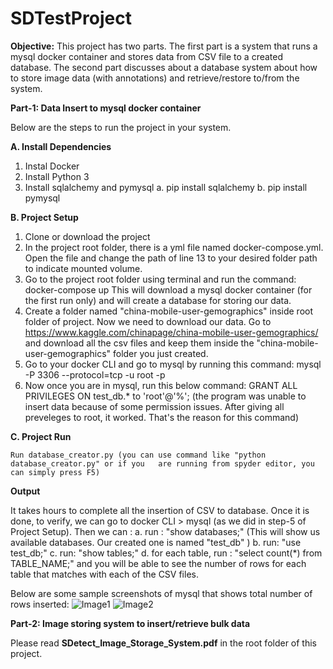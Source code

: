 # SDTestProject

**Objective:**
This project has two parts. The first part is a system that runs a mysql docker container and stores data from CSV file to a created database. The second part discusses about a database system about how to store image data (with annotations) and retrieve/restore to/from the system.

**Part-1: Data Insert to mysql docker container**

Below are the steps to run the project in your system.

**A. Install Dependencies**

1. Instal Docker
2. Install Python 3
3.  Install sqlalchemy and pymysql
a. pip install  sqlalchemy
b. pip install  pymysql

**B. Project Setup**
1. Clone or download the project
2. In the project root folder, there is a yml file named docker-compose.yml. Open the file and change the path of line 13 to your desired folder path to indicate mounted volume.
3. Go to the project root folder using terminal and run the command: 
docker-compose up
This will download a mysql docker container (for the first run only) and will create a database for storing our data.
4. Create a folder named "china-mobile-user-gemographics" inside root folder of project. Now we need to download our data. Go to https://www.kaggle.com/chinapage/china-mobile-user-gemographics/  and download all the csv files and keep them inside the "china-mobile-user-gemographics" folder you just created.
5. Go to your docker CLI and go to mysql by running this command:
mysql -P 3306 --protocol=tcp -u root -p
6. Now once you are in mysql, run this below command:
GRANT ALL PRIVILEGES ON test_db.* to 'root'@'%';
(the program was unable to insert data because of some permission issues. After giving all preveleges to root, it worked. That's the reason for this command)

**C. Project Run**

	Run database_creator.py (you can use command like "python  database_creator.py" or if you 	are running from spyder editor, you can simply press F5)

**Output**

It takes hours to complete all the insertion of CSV to database. Once it is done, to verify, we can go to docker CLI > mysql (as we did in step-5 of Project Setup). Then we can :
a. run :  "show databases;" (This will show us available databases. Our created one is named "test_db" )
b. run: "use test_db;"
c. run: "show tables;"
d. for each table, run : "select count(*) from TABLE_NAME;" and you will be able to see the number of rows for each table that matches with each of the CSV files.

Below are some sample screenshots of mysql that shows total number of rows inserted:
![Image1](https://github.com/SadiHassan/SDTestProject/tree/master/img/1.png)
![Image2](https://github.com/SadiHassan/SDTestProject/tree/master/img/2.png)

**Part-2: Image storing system to insert/retrieve bulk data**

Please read  **SDetect_Image_Storage_System.pdf** in the root folder of this project.
